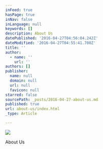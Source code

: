 ```yaml
---
inFeed: true
hasPage: true
inNav: false
inLanguage: null
keywords: []
description: About Us
datePublished: '2016-04-27T04:56:04.242Z'
dateModified: '2016-04-27T04:55:41.700Z'
title: ''
author:
  - name: ''
    url: ''
authors: []
publisher:
  name: null
  domain: null
  url: null
  favicon: null
starred: false
sourcePath: _posts/2016-04-27-about-us.md
published: true
url: about-us/index.html
_type: Article

---
```

![](https://the-grid-user-content.s3-us-west-2.amazonaws.com/164c1739-757f-4096-bef8-6af23ee40ef9.png)

About Us